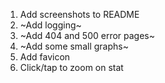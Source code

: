 1. Add screenshots to README
2. ~Add logging~
3. ~Add 404 and 500 error pages~
4. ~Add some small graphs~
5. Add favicon
6. Click/tap to zoom on stat
